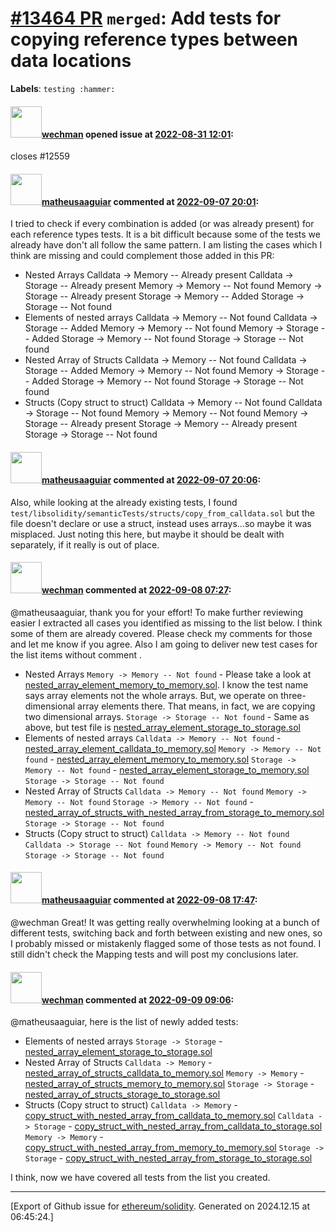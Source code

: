 # [\#13464 PR](https://github.com/ethereum/solidity/pull/13464) `merged`: Add tests for copying reference types between data locations
**Labels**: `testing :hammer:`


#### <img src="https://avatars.githubusercontent.com/u/37188783?u=f347552ad58d12640eb67b711569f3f1e0e7755a&v=4" width="50">[wechman](https://github.com/wechman) opened issue at [2022-08-31 12:01](https://github.com/ethereum/solidity/pull/13464):

closes #12559 

#### <img src="https://avatars.githubusercontent.com/u/95899911?u=b80e228dd73aa60cc8cc18ebf2e9e72a0840b7d5&v=4" width="50">[matheusaaguiar](https://github.com/matheusaaguiar) commented at [2022-09-07 20:01](https://github.com/ethereum/solidity/pull/13464#issuecomment-1239815202):

I tried to check if every combination is added (or was already present) for each reference types tests. It is a bit difficult because some of the tests we already have don't all follow the same pattern. I am listing the cases which I think are missing and could complement those added in this PR:
 - Nested Arrays
   		Calldata -> Memory -- Already present
		Calldata -> Storage -- Already present
		Memory -> Memory -- Not found
		Memory -> Storage -- Already present
		Storage -> Memory -- Added
		Storage -> Storage -- Not found
- Elements of nested arrays
 		Calldata -> Memory -- Not found
		Calldata -> Storage -- Added
		Memory -> Memory -- Not found
		Memory -> Storage -- Added
		Storage -> Memory -- Not found
		Storage -> Storage -- Not found
- Nested Array of Structs
		Calldata -> Memory -- Not found
		Calldata -> Storage -- Added
		Memory -> Memory -- Not found
		Memory -> Storage -- Added
		Storage -> Memory -- Not found
		Storage -> Storage -- Not found
- Structs (Copy struct to struct)
	Calldata -> Memory -- Not found
	Calldata -> Storage -- Not found
	Memory -> Memory -- Not found
	Memory -> Storage -- Already present
	Storage -> Memory -- Already present
	Storage -> Storage -- Not found

#### <img src="https://avatars.githubusercontent.com/u/95899911?u=b80e228dd73aa60cc8cc18ebf2e9e72a0840b7d5&v=4" width="50">[matheusaaguiar](https://github.com/matheusaaguiar) commented at [2022-09-07 20:06](https://github.com/ethereum/solidity/pull/13464#issuecomment-1239819462):

Also, while looking at the already existing tests, I found `test/libsolidity/semanticTests/structs/copy_from_calldata.sol` but the file doesn't declare or use a struct, instead uses arrays...so maybe it was misplaced. Just noting this here, but maybe it should be dealt with separately, if it really is out of place.

#### <img src="https://avatars.githubusercontent.com/u/37188783?u=f347552ad58d12640eb67b711569f3f1e0e7755a&v=4" width="50">[wechman](https://github.com/wechman) commented at [2022-09-08 07:27](https://github.com/ethereum/solidity/pull/13464#issuecomment-1240333343):

@matheusaaguiar, thank you for your effort! To make further reviewing easier I extracted all cases you identified as missing to the list below. I think some of them are already covered. Please check my comments for those and let me know if you agree. Also I am going to deliver new test cases for the list items without comment .

* Nested Arrays
   `Memory -> Memory -- Not found` - Please take a look at [nested_array_element_memory_to_memory.sol](https://github.com/ethereum/solidity/pull/13464/files#diff-60dded291080c52e4c4f1fce418a9b9fe96cbbb9b347e7eeebd0bf82cd9056e0). I know the test name says array elements not the whole arrays. But, we operate on three-dimensional array elements there. That means, in fact, we are copying two dimensional arrays.
   `Storage -> Storage -- Not found` - Same as above, but test file is [nested_array_element_storage_to_storage.sol](https://github.com/ethereum/solidity/pull/13464/files#diff-a055204af272e6ccfe5a0e932b4e0db0483e38b6cccad6739580c9736a642138)
 * Elements of nested arrays
   `Calldata -> Memory -- Not found` - [nested_array_element_calldata_to_memory.sol](https://github.com/ethereum/solidity/pull/13464/files#diff-32a561650c15b7cb502a08f169d16a7f5db20119e278c157922c996883b8413e)
   `Memory -> Memory -- Not found` - [nested_array_element_memory_to_memory.sol](https://github.com/ethereum/solidity/pull/13464/files#diff-60dded291080c52e4c4f1fce418a9b9fe96cbbb9b347e7eeebd0bf82cd9056e0)
   `Storage -> Memory -- Not found` - [nested_array_element_storage_to_memory.sol](https://github.com/ethereum/solidity/pull/13464/files#diff-45851e61e69e060dd8ef9164768d96ac2a8402abe3eec2030dcbb8484b8e633e)
   `Storage -> Storage -- Not found`
 * Nested Array of Structs
   `Calldata -> Memory -- Not found`
   `Memory -> Memory -- Not found`
   `Storage -> Memory -- Not found` - [nested_array_of_structs_with_nested_array_from_storage_to_memory.sol](https://github.com/ethereum/solidity/pull/13464/files#diff-388ee9aca04923d8f0275b519a1bf57a0c3918ac1b4bcf0a2cc2ca7f05da1b7c)
   `Storage -> Storage -- Not found`
 * Structs (Copy struct to struct)
   `Calldata -> Memory -- Not found`
   `Calldata -> Storage -- Not found`
   `Memory -> Memory -- Not found`
   `Storage -> Storage -- Not found`

#### <img src="https://avatars.githubusercontent.com/u/95899911?u=b80e228dd73aa60cc8cc18ebf2e9e72a0840b7d5&v=4" width="50">[matheusaaguiar](https://github.com/matheusaaguiar) commented at [2022-09-08 17:47](https://github.com/ethereum/solidity/pull/13464#issuecomment-1241039195):

@wechman Great! It was getting really overwhelming looking at a bunch of different tests, switching back and forth between existing and new ones, so I probably missed or mistakenly flagged some of those tests as not found.
I still didn't check the Mapping tests and will post my conclusions later.

#### <img src="https://avatars.githubusercontent.com/u/37188783?u=f347552ad58d12640eb67b711569f3f1e0e7755a&v=4" width="50">[wechman](https://github.com/wechman) commented at [2022-09-09 09:06](https://github.com/ethereum/solidity/pull/13464#issuecomment-1241708064):

@matheusaaguiar, here is the list of newly added tests:

 * Elements of nested arrays
   `Storage -> Storage` - [nested_array_element_storage_to_storage.sol](https://github.com/ethereum/solidity/pull/13464/files#diff-a055204af272e6ccfe5a0e932b4e0db0483e38b6cccad6739580c9736a642138)
 * Nested Array of Structs
   `Calldata -> Memory` - [nested_array_of_structs_calldata_to_memory.sol](https://github.com/ethereum/solidity/pull/13464/files#diff-6dffb9f5d86324cb2147019d91e9f88d7a19591101f2c1d6a36351d8b0891db1)
   `Memory -> Memory` - [nested_array_of_structs_memory_to_memory.sol](https://github.com/ethereum/solidity/pull/13464/files#diff-97be2592a116e1b13813c5ebce93df661997668e2c60107254521266652486bb)
   `Storage -> Storage` - [nested_array_of_structs_storage_to_storage.sol](https://github.com/ethereum/solidity/pull/13464/files#diff-f0947cafd0411ed574f1c804fb550d6154bfac1cbd13527a05bb8ab305888361)
 * Structs (Copy struct to struct)
   `Calldata -> Memory` - [copy_struct_with_nested_array_from_calldata_to_memory.sol](https://github.com/ethereum/solidity/pull/13464/files#diff-95ed9829ec3a12ee077120aff5dcd69805d8c7042714b8500b4d8f81aaa16cb3)
   `Calldata -> Storage` - [copy_struct_with_nested_array_from_calldata_to_storage.sol](https://github.com/ethereum/solidity/pull/13464/files#diff-997ce0529252ec71a0df5b09102aa13aed7da6243ff71bbbe3c19e896d8fbec9)
   `Memory -> Memory` - [copy_struct_with_nested_array_from_memory_to_memory.sol](https://github.com/ethereum/solidity/pull/13464/files#diff-d2f9b5588fb331b77ae9e5ad16c3bbfcb103bdfae246ba5d6a24c20398260949)
   `Storage -> Storage` - [copy_struct_with_nested_array_from_storage_to_storage.sol](https://github.com/ethereum/solidity/pull/13464/files#diff-21955a9420f63c41dcd1506fe8d9217023609f399dfdfcdb9ebcfb44143cd87a)

I think, now we have covered all tests from the list you created.


-------------------------------------------------------------------------------



[Export of Github issue for [ethereum/solidity](https://github.com/ethereum/solidity). Generated on 2024.12.15 at 06:45:24.]
